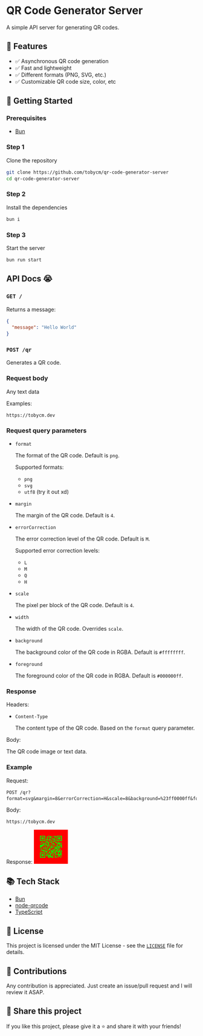 # QR Code Generator Server

A simple API server for generating QR codes.

## 💪 Features

- ✅ Asynchronous QR code generation
- ✅ Fast and lightweight
- ✅ Different formats (PNG, SVG, etc.)
- ✅ Customizable QR code size, color, etc

## 🚀 Getting Started

### Prerequisites

- [Bun](https://bun.sh)

### Step 1

Clone the repository

```sh {"id":"01J6K7HS08C87M42HE07X7GXAY"}
git clone https://github.com/tobycm/qr-code-generator-server
cd qr-code-generator-server
```

### Step 2

Install the dependencies

```sh {"id":"01J6K7JKVY7RS3486R0TW8XXAG"}
bun i
```

### Step 3

Start the server

```sh {"id":"01J6K7P605DHZ0FABRMZHVTPZ3"}
bun run start
```

## API Docs 😭

### `GET /`

Returns a message:

```json
{
  "message": "Hello World"
}
```

### `POST /qr`

Generates a QR code.

### Request body

Any text data

Examples:
```
https://tobycm.dev
```

### Request query parameters

- `format`

    The format of the QR code. Default is `png`.
    
    Supported formats:
    - `png`
    - `svg`
    - `utf8` (try it out xd)

- `margin`

    The margin of the QR code. Default is `4`.

- `errorCorrection`

    The error correction level of the QR code. Default is `M`.

    Supported error correction levels:
    - `L`
    - `M`
    - `Q`
    - `H`

- `scale`

    The pixel per block of the QR code. Default is `4`.

- `width`

    The width of the QR code. Overrides `scale`.

- `background`

    The background color of the QR code in RGBA. Default is `#ffffffff`.

- `foreground`

    The foreground color of the QR code in RGBA. Default is `#000000ff`.

### Response

Headers:
- `Content-Type`

    The content type of the QR code. Based on the `format` query parameter.

Body:

The QR code image or text data.


### Example

Request:
```
POST /qr?format=svg&margin=8&errorCorrection=H&scale=8&background=%23ff0000ff&foreground=%2300ff00ff
```

Body:
```
https://tobycm.dev
```

Response:
![qr that loads to https://tobycm.dev with a red background and green foreground in svg format](examples/tobycm.dev.qr.svg)


## 📚 Tech Stack

- [Bun](https://bun.sh)
- [node-qrcode](https://www.npmjs.com/package/qrcode)
- [TypeScript](https://www.typescriptlang.org)

## 📝 License

This project is licensed under the MIT License - see the [`LICENSE`](LICENSE) file for details.

## 🤝 Contributions

Any contribution is appreciated. Just create an issue/pull request and I will review it ASAP.

## 🔗 Share this project

If you like this project, please give it a ⭐ and share it with your friends!
